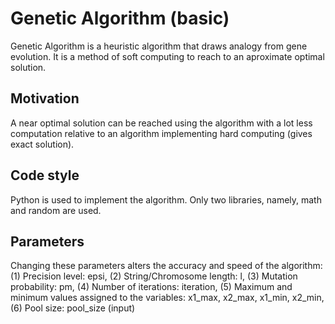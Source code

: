 # Genetic Algorithm (basic)
Genetic Algorithm is a heuristic algorithm that draws analogy from gene evolution. It is a method of soft computing to reach to an aproximate optimal solution. 

## Motivation
A near optimal solution can be reached using the algorithm with a lot less computation relative to an algorithm implementing hard computing (gives exact solution).

## Code style
Python is used to implement the algorithm. Only two libraries, namely, math and random are used.

## Parameters
Changing these parameters alters the accuracy and speed of the algorithm:
(1) Precision level: epsi, (2) String/Chromosome length: l, (3) Mutation probability: pm, (4) Number of iterations: iteration, (5) Maximum and minimum values assigned to the variables: x1_max, x2_max, x1_min, x2_min, (6) Pool size: pool_size (input)
